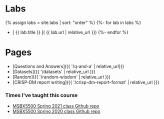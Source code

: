 ---
---

# Labs

{% assign labs = site.labs | sort: "order" %}
{%- for lab in labs %}
   * [ {{ lab.title }} ]( {{ lab.url | relative_url }})
{%- endfor %}

# Pages

* [Questions and Answers]({{ '/q-and-a' | relative_url}})
* [Datasets]({{ '/datasets' | relative_url }})
* [Random]({{ '/random-wisdom' | relative_url }})
* [CRISP-DM report writing]({{ '/crisp-dm-report-format' | relative_url }})

### Times I've taught this course

- [MSBX5500 Spring 2021 class Github repo](https://github.com/deargle-classes/msbx5500-spring-2021)
- [MSBX5500 Spring 2020 class Github repo](https://github.com/deargle-classes/msbx5500-spring-2020)
